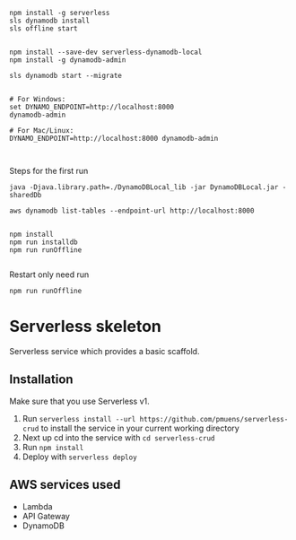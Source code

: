 ```
npm install -g serverless
sls dynamodb install
sls offline start


npm install --save-dev serverless-dynamodb-local
npm install -g dynamodb-admin

sls dynamodb start --migrate


# For Windows:
set DYNAMO_ENDPOINT=http://localhost:8000
dynamodb-admin

# For Mac/Linux:
DYNAMO_ENDPOINT=http://localhost:8000 dynamodb-admin



```
Steps for the first run
```
java -Djava.library.path=./DynamoDBLocal_lib -jar DynamoDBLocal.jar -sharedDb

aws dynamodb list-tables --endpoint-url http://localhost:8000


npm install
npm run installdb
npm run runOffline


```
Restart only need run
```
npm run runOffline
```


# Serverless skeleton

Serverless service which provides a basic scaffold.

## Installation

Make sure that you use Serverless v1.

1. Run `serverless install --url https://github.com/pmuens/serverless-crud` to install the service in your current working directory
2. Next up cd into the service with `cd serverless-crud`
3. Run `npm install`
4. Deploy with `serverless deploy`


## AWS services used

- Lambda
- API Gateway
- DynamoDB

